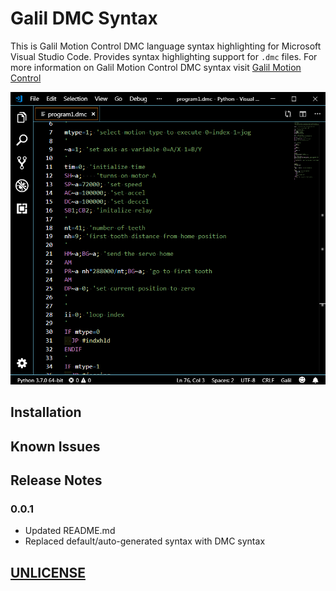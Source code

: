 # Galil DMC Syntax
This is Galil Motion Control DMC language syntax highlighting for Microsoft Visual Studio Code. Provides syntax highlighting support for `.dmc` files. For more information on Galil Motion Control DMC syntax visit [ Galil Motion Control](http://www.galilmc.com/)

![Example Image](./example.PNG)

## Installation

## Known Issues

## Release Notes

### 0.0.1

* Updated README.md
* Replaced default/auto-generated syntax with DMC syntax

## [UNLICENSE](./UNLICENSE)

